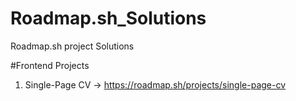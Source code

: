 # Roadmap.sh_Solutions
Roadmap.sh project Solutions

#Frontend Projects
1. Single-Page CV -> https://roadmap.sh/projects/single-page-cv
